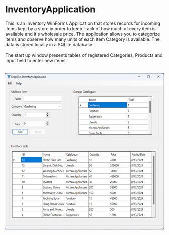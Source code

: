 # InventoryApplication
This is an Inventory WinForms Application that stores records for incoming items kept by a store in order to keep track of how much of every item is available and it's wholesale price. The application allows you to categorize items and observe how many units of each Item Category is available. The data is stored locally in a SQLite database.
<br/><br/>
The start up window presents tables of registered Categories, Products and input field to enter new items.
<br/><br/>
<div align=center>
<img src="./Assets/Images/pic3.png" height="500"/>
</div>
